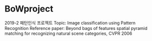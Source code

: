 # BoWproject
2019-2 패턴인식 프로젝트
Topic: Image classification using Pattern Recognition
Reference paper: Beyond bags of features spatial pyramid matching for recognizing natural scene categories, CVPR 2006
